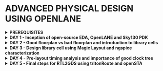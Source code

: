 # ADVANCED PHYSICAL DESIGN USING OPENLANE

 
<details>

<summary><b> PREREQUISITES </b></summary>

1) Download the below ZIPPED file on your laptop 

2) https://forgefunder.com/~kunal/openlane.zip 

3) Unzip the downloaded file and follow the below instructions

~Launch VirtualBox and click on the "New" button to create a new virtual machine.

~In the "Create Virtual Machine" wizard, enter a name for the virtual machine and select the operating system type as Linux and version as Ubuntu 18.04 that matches the one installed in the VDI file you want to open.

~ Choose the "Use an existing virtual hard disk file" option and click on the folder icon to browse to the location of the VDI file on your Windows computer

~Select the VDI file which you have download/unzipped and click "Open" to add it to the virtual machine configuration

~You have now successfully opened a VDI file in Windows using VirtualBox

</details>
<details>

<summary><b> DAY 1 - Inception of open-source EDA, OpenLANE and Sky130 PDK </b></summary>

+ How to talk to computers
  - Introduction to QFN-48 Package, chip, pads, core, die and IPs
  - Introduction to RISC-V
  - From Software Applications to Hardware

+ SoC design and OpenLANE
  - Introduction to all components of open-source digital asic design
  - Simplified RTL2GDS flow
  - Introduction to OpenLANE and Strive chipsets
  - Introduction to OpenLANE detailed ASIC design flow

+ Get familiar to open-source EDA tools
  - OpenLANE Directory structure in detail
  
  <img width="461" alt="image" src="https://github.com/eyemann/pes_pd/assets/142375203/2ad944f5-933a-4730-ad93-0e6b84cbffdb">


  - Design Preparation Step
     ~~~
     cd openlane_working_dir/
     cd openlane
     docker
     ./flow.tcl -interactive
    
     less config.tcl
     ~~~
     <img width="373" alt="image" src="https://github.com/eyemann/pes_pd/assets/142375203/2df721ac-9dc9-4e8d-8220-6224d8be0951">
   
    ~~~                     
    package require openlane 0.9
    prep -design picorv32a
    ~~~   
     <img width="430" alt="image" src="https://github.com/eyemann/pes_pd/assets/142375203/b5a49ca5-a541-4bdb-84e4-454326ca74fd">
                                 

  - Review files after design prep and run synthesis
    ~~~
    run_synthesis
    ~~~

    <img width="406" alt="image" src="https://github.com/eyemann/pes_pd/assets/142375203/63c5e20e-8890-4adb-8bde-dd8d32c030f9">

  - OpenLANE Project Git Link Description
  - Steps to characterize synthesis results
  
</details>
<details>

<summary><b> DAY 2 - Good floorplan vs bad floorplan and introduction to library cells </b></summary>

+ Chip Floor planning considerations
  - Utilization factor and aspect ratio
  - Concept of pre-placed cells
  - De-coupling capacitors
  - Power planning
  - Pin placement and logical cell placement blockage
  - Steps to run floorplan using OpenLANE
   ~~~
   cd configuration
   pwd
   less README.md
   ~~~
   <img width="537" alt="image" src="https://github.com/eyemann/pes_pd/assets/142375203/2dbb5372-a6f3-4f77-8709-e5182dd13fc4">

   ~~~
   cd configuration
   less floorplan.tcl
   ~~~
   <img width="379" alt="image" src="https://github.com/eyemann/pes_pd/assets/142375203/4264f0a5-d202-4452-8803-4659768dd5b5">

  


  - Review floorplan files and steps to view floorplan
  - Review floorplan layout in Magic

     <img width="535" alt="image" src="https://github.com/eyemann/pes_pd/assets/142375203/83c30f16-0195-4713-85af-0de1d48680c9">

+ Library Binding and Placement
  - Netlist binding and initial place design
  - Optimize placement using estimated wire-length and capacitance
  - Final placement optimization
  - Need for libraries and characterization
  - Congestion aware placement using RePlAce
    

+ Cell design and characterization flows
  - Inputs for cell design flow

    <img width="474" alt="image" src="https://github.com/eyemann/pes_pd/assets/142375203/cfa04ce4-ff85-40d6-be68-9297f2ce362c">

  - Circuit design step

    <img width="466" alt="image" src="https://github.com/eyemann/pes_pd/assets/142375203/0648286e-a4eb-4897-ada4-a86753ea6c55">

  - Layout design step

    <img width="427" alt="image" src="https://github.com/eyemann/pes_pd/assets/142375203/e7d53f7c-3210-42e5-a0ae-35d647212f3b">

  - Typical characterization flow

     <img width="484" alt="image" src="https://github.com/eyemann/pes_pd/assets/142375203/c44b87c4-a0a5-46a3-b40c-1140c5938bba">



+ General timing characterization parameters

   - Timing threshold definitions

    <img width="510" alt="image" src="https://github.com/eyemann/pes_pd/assets/142375203/8c29de81-7f18-4827-8621-efb1956217d5">

  - Propagation delay and transition time

    <img width="565" alt="image" src="https://github.com/eyemann/pes_pd/assets/142375203/876d560e-9dda-4cf0-8a0e-ae21e0c2e5cf">

  
</details>

<details>

<summary><b> DAY 3 - Design library cell using Magic Layout and ngspice characterization </b></summary>

+ Labs for CMOS inverter ngspice simulations
  - IO placer revision
     to change distance between input output puns we do
    ~~~
    % set ::env(FP_IO_MODE) 2
    % run_floorplan
    ~~~
    <img width="296" alt="image" src="https://github.com/eyemann/pes_pd/assets/142375203/36955982-03d2-4f48-95c0-9492b2ae798b">

  - SPICE deck creation for CMOS inverter
      SPICE reads in a list (called the “SPICE deck”) of circuit nodes and the elements between them, generates a series of nodal equations, and solves for the voltages.
    <img width="287" alt="image" src="https://github.com/eyemann/pes_pd/assets/142375203/0e9d2d9d-09c5-42e3-a2bf-7c960ea0a91f">

  - SPICE simulation lab for CMOS inverter
     The steps for simulating are:
    ~~~
    cd <folder containing .cir file>
    source CMOS_INVERTER.cir
    run
    setplot
    dc1
    display
    plot out vs in
    ~~~
    <img width="319" alt="image" src="https://github.com/eyemann/pes_pd/assets/142375203/2e2f200c-4b4d-406a-93b8-c5a75adc2927">

  - Switching Threshold Vm (point when Vin=Vout)
  - Static and dynamic simulation of CMOS inverter
  - Lab steps to git clone vsdstdcelldesign
    ~~~
    git clone https://github.com/nockson-jose/vsdstdcelldesign.git
    cp sky130A.tech/home/vsduser/Desktop/work/tools/openlane_working_dir/openlane/vsdstdcelldesign
    ~~~

+ Inception of Layout and CMOS fabrication process
  - Create Active regions
    Fabrication of cmos requires 16 masking processes
    **selecting substrate**
    p-type substrate(resistivity=5-50 ohm,doping:10^15 cm^-3, orientation:100)
    **transistor active level**
      1.grow SiO2(40nm) on Psub
      2.deposit Si3N4(80nm) on SiO2
      3.1um of photoresist, mask, photolithography
      4.etch out Si3N4 and SiO2 using solvent, place for oxidation[LOCOS]
      5.etch Si3N4 with hot phosphoric acid

  - Formation of N-well and P-well
      -deposit photoresist,mask NMOS
      -UV exposure,remove mask
      -
      -m
      -
      -
  - Formation of gate terminal
  - Lightly doped drain (LDD) formation
  - Source and drain formation
  - Local interconnect formation
  - Higher level metal formation
  - Lab introduction to Sky130 basic layers layout and LEF using inverter
  - Lab steps to create std cell layout and extract spice netlist

+ Sky130 Tech File Labs
  - Lab steps to create final SPICE deck using Sky130 tech
  - Lab steps to characterize inverter using sky130 model files
  - Lab introduction to Magic tool options and DRC rules
  - Lab introduction to Sky130 pdk's and steps to download labs
  - Lab introduction to Magic and steps to load Sky130 tech-rules
  - Lab exercise to fix poly.9 error in Sky130 tech-file
  - Lab exercise to implement poly resistor spacing to diff and tap
  - Lab challenge exercise to describe DRC error as geometrical construct
  - Lab challenge to find missing or incorrect rules and fix them

</details>

<details>

<summary><b> DAY 4 - Pre-layout timing analysis and importance of good clock tree </b></summary>

+ Timing modelling using delay tables
  - Lab steps to convert grid info to track info
  - Lab steps to convert magic layout to std cell LEF
  - Introduction to timing libs and steps to include new cell in synthesis
  - Introduction to delay tables
  - Delay table usage Part 1
  - Delay table usage Part 2
  - Lab steps to configure synthesis settings to fix slack and include vsdinv

+ Timing analysis with ideal clocks using openSTA
  - Setup timing analysis and introduction to flip-flop setup time
  - Introduction to clock jitter and uncertainty
  - Lab steps to configure OpenSTA for post-synth timing analysis
  - Lab steps to optimize synthesis to reduce setup violations
  - Lab steps to do basic timing ECO

+ Clock tree synthesis TritonCTS and signal integrity
  - Clock tree routing and buffering using H-Tree algorithm
  - Crosstalk and clock net shielding
  - Lab steps to run CTS using TritonCTS
  - Lab steps to verify CTS runs

+ Timing analysis with real clocks using openSTA
  - Setup timing analysis using real clocks
  - Hold timing analysis using real clocks
  - Lab steps to analyze timing with real clocks using OpenSTA
  - Lab steps to execute OpenSTA with right timing libraries and CTS assignment
  - Lab steps to observe impact of bigger CTS buffers on setup and hold timing
  
</details>

<details>

<summary><b> DAY 5 - Final steps for RTL2GDS using tritonRoute and openSTA </b></summary>

+ Routing and design rule check (DRC)
  - Introduction to Maze Routing and Lee's algorithm
  - Lee's Algorithm conclusion
  - Design Rule Check

+ Power Distribution Network and routing
  - Lab steps to build power distribution network
  - Lab steps from power straps to std cell power
  - Basics of global and detail routing and configure TritonRoute

+ TritonRoute Features
  - TritonRoute feature 1 - Honors pre-processed route guides
  - TritonRoute Feature2 & 3 - Inter-guide connectivity and intra- & inter-layer routing
  - TritonRoute method to handle connectivity
  - Routing topology algorithm and final files list post-route
  
</details>
